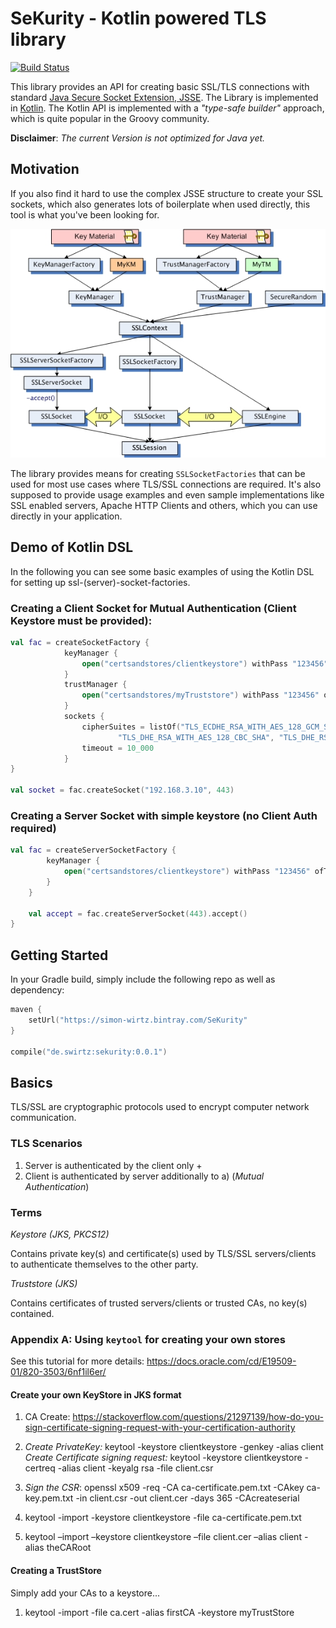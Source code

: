 

# SeKurity - Kotlin powered TLS library

[![Build Status](https://travis-ci.org/s1monw1/TlsLibrary.svg?branch=master)](https://travis-ci.org/s1monw1/TlsLibrary)

This library provides an API for creating basic SSL/TLS connections with standard [Java Secure Socket Extension, JSSE](http://docs.oracle.com/javase/7/docs/technotes/guides/security/jsse/JSSERefGuide.html).
The Library is implemented in [Kotlin](http://kotlinlang.org/).
The Kotlin API is implemented with a *"type-safe builder"* approach, which is quite popular in the Groovy community.

**Disclaimer**: _The current Version is not optimized for Java yet._

## Motivation

If you also find it hard to use the complex JSSE structure to create your SSL sockets, which also generates lots of boilerplate when used directly, this tool is what you've been looking for.

![JSEE](/images/classhierarchy_jsse.jpg)


The library provides means for creating `SSLSocketFactories` that can be used for most use cases where TLS/SSL connections are required. It's also supposed to provide usage examples and even sample implementations like SSL enabled servers, Apache HTTP Clients and others, which you can use directly in your application.

## Demo of Kotlin DSL

In the following you can see some basic examples of using the Kotlin DSL for setting up ssl-(server)-socket-factories.

### Creating a Client Socket for Mutual Authentication (Client Keystore must be provided):

```kotlin
val fac = createSocketFactory {
            keyManager {
                open("certsandstores/clientkeystore") withPass "123456" ofType "jks"
            }
            trustManager {
                open("certsandstores/myTruststore") withPass "123456" ofType "jks"
            }
            sockets {
                cipherSuites = listOf("TLS_ECDHE_RSA_WITH_AES_128_GCM_SHA256", "TLS_ECDHE_RSA_WITH_AES_256_GCM_SHA384",
                        "TLS_DHE_RSA_WITH_AES_128_CBC_SHA", "TLS_DHE_RSA_WITH_AES_256_CBC_SHA")
                timeout = 10_000
            }
}

val socket = fac.createSocket("192.168.3.10", 443)

```

### Creating a Server Socket with simple keystore (no Client Auth required)

```kotlin
val fac = createServerSocketFactory {
        keyManager {
            open("certsandstores/clientkeystore") withPass "123456" ofType "jks"
        }
    }

    val accept = fac.createServerSocket(443).accept()
}
```

## Getting Started

In your Gradle build, simply include the following repo as well as dependency:

```kotlin
maven { 
    setUrl("https://simon-wirtz.bintray.com/SeKurity"
}

compile("de.swirtz:sekurity:0.0.1")

```

## Basics

TLS/SSL are cryptographic protocols used to encrypt computer network communication.

### TLS Scenarios

1. Server is authenticated by the client only +
2. Client is authenticated by server additionally to a) (*Mutual Authentication*)

### Terms

*Keystore (JKS, PKCS12)*

Contains private key(s) and certificate(s) used by TLS/SSL servers/clients to authenticate themselves to the other party.

*Truststore (JKS)*

Contains certificates of trusted servers/clients or trusted CAs, no key(s) contained.

### Appendix A: Using `keytool` for creating your own stores

See this tutorial for more details: https://docs.oracle.com/cd/E19509-01/820-3503/6nf1il6er/

#### Create your own KeyStore in JKS format

1. CA Create: https://stackoverflow.com/questions/21297139/how-do-you-sign-certificate-signing-request-with-your-certification-authority

2. *Create PrivateKey:* keytool -keystore clientkeystore -genkey -alias client
*Create Certificate signing request:* keytool -keystore clientkeystore -certreq -alias client -keyalg rsa -file client.csr
3. *Sign the CSR*: openssl  x509  -req  -CA ca-certificate.pem.txt -CAkey ca-key.pem.txt -in client.csr -out client.cer  -days 365  -CAcreateserial

4. keytool -import -keystore clientkeystore -file ca-certificate.pem.txt
5. keytool –import –keystore clientkeystore –file client.cer –alias client -alias theCARoot


####  Creating a TrustStore

Simply add your CAs to a keystore...

1. keytool -import -file ca.cert -alias firstCA -keystore myTrustStore


